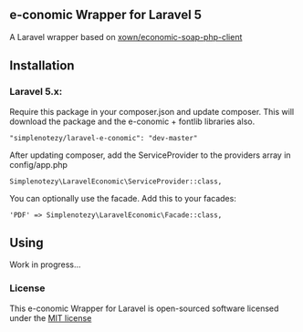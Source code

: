 ## e-conomic Wrapper for Laravel 5

A Laravel wrapper based on [xown/economic-soap-php-client](https://github.com/xown/economic-soap-php-client)

## Installation

### Laravel 5.x:

Require this package in your composer.json and update composer. This will download the package and the e-conomic + fontlib libraries also.

    "simplenotezy/laravel-e-conomic": "dev-master"

After updating composer, add the ServiceProvider to the providers array in config/app.php

    Simplenotezy\LaravelEconomic\ServiceProvider::class,

You can optionally use the facade. Add this to your facades:

    'PDF' => Simplenotezy\LaravelEconomic\Facade::class,
  
## Using

Work in progress...
    
### License

This e-conomic Wrapper for Laravel is open-sourced software licensed under the [MIT license](http://opensource.org/licenses/MIT)
